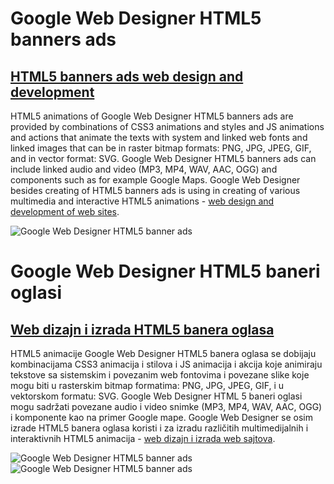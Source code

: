 <h1>Google Web Designer HTML5 banners ads</h1>
<h2><a href="http://www.marjantrajkovski.com/html5-banners.html" title="HTML5 banners ads web design and development">HTML5 banners ads web design and development</a></h2>
<p>HTML5 animations of Google Web Designer HTML5 banners ads are provided by combinations of CSS3 animations and styles and JS animations and actions that animate the texts with system and linked web fonts and linked images that can be in raster bitmap formats: PNG, JPG, JPEG, GIF, and in vector format: SVG. Google Web Designer HTML5 banners ads can include linked audio and video (MP3, MP4, WAV, AAC, OGG) and components such as for example Google Maps. Google Web Designer besides creating of HTML5 banners ads is using in creating of various multimedia and interactive HTML5 animations - <a href="http://www.marjantrajkovski.com/en.html" title="web design and development of web sites">web design and development of web sites</a>.</p>
<img src="http://www.marjantrajkovski.com/html5-baneri/img/google-web-designer-logo.gif" title="Google Web Designer HTML5 banner ads" alt="Google Web Designer HTML5 banner ads">
<h1>Google Web Designer HTML5 baneri oglasi</h1>
<h2><a href="http://www.marjantrajkovski.com/html5-baneri.html" title="Web dizajn i izrada HTML5 banera oglasa">Web dizajn i izrada HTML5 banera oglasa</a></h2>
<p>HTML5 animacije Google Web Designer HTML5 banera oglasa se dobijaju kombinacijama CSS3 animacija i stilova i JS animacija i akcija koje animiraju tekstove sa sistemskim i povezanim web fontovima i povezane slike koje mogu biti u rasterskim bitmap formatima: PNG, JPG, JPEG, GIF, i u vektorskom formatu: SVG. Google Web Designer HTML 5 baneri oglasi mogu sadržati povezane audio i video snimke (MP3, MP4, WAV, AAC, OGG) i komponente kao na primer Google mape. Google Web Designer se osim izrade HTML5 banera oglasa koristi i za izradu različitih multimedijalnih i interaktivnih HTML5 animacija - <a href="http://www.marjantrajkovski.com" title="web dizajn i izrada web sajtova">web dizajn i izrada web sajtova</a>.</p>
<img src="http://www.marjantrajkovski.com/html5-baneri/img/google-web-designer-white.gif" title="Google Web Designer HTML5 banner ads" alt="Google Web Designer HTML5 banner ads">
<img src="http://www.marjantrajkovski.com/html5-baneri/img/google-web-designer-black.gif" title="Google Web Designer HTML5 banner ads" alt="Google Web Designer HTML5 banner ads">
